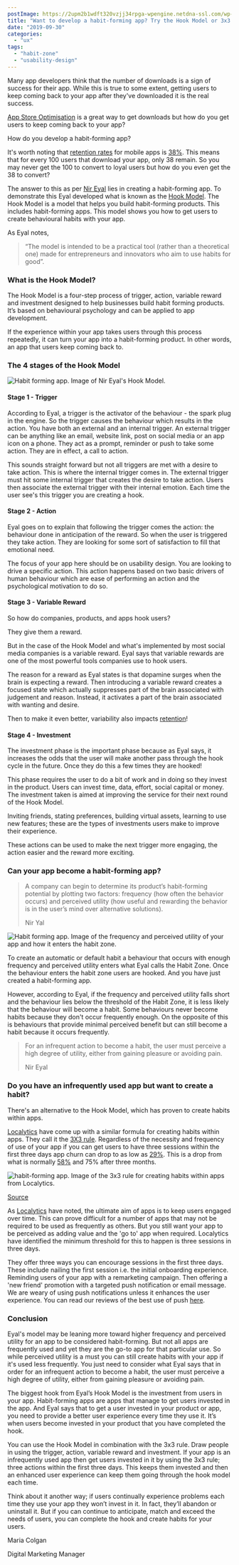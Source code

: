 ```yaml
---
postImage: https://2upm2b1wdft320vzjj34rpga-wpengine.netdna-ssl.com/wp-content/uploads/2019/08/infographicHookModelBlogpostImages-02.png.webp
title: "Want to develop a habit-forming​ app? Try the Hook Model or 3x3 Rule"
date: "2019-09-30"
categories: 
  - "ux"
tags: 
  - "habit-zone"
  - "usability-design"
---
```


Many app developers think that the number of downloads is a sign of success for their app. While this is true to some extent, getting users to keep coming back to your app after they've downloaded it is the real success.

[App Store Optimisation](https://tapadoo.wpengine.com/app-store-optimisation%e2%80%8b-guarantee-success/) is a great way to get downloads but how do you get users to keep coming back to your app?

How do you develop a habit-forming app?

It's worth noting that [retention rates](https://tapadoo.wpengine.com/user-retention-tactics-mobile-app-marketing/) for mobile apps is [38%](https://tapadoo.wpengine.com/user-retention-tactics-mobile-app-marketing/). This means that for every 100 users that download your app, only 38 remain. So you may never get the 100 to convert to loyal users but how do you even get the 38 to convert?

The answer to this as per [Nir Eyal](https://www.nirandfar.com/) lies in creating a habit-forming app. To demonstrate this Eyal developed what is known as the [Hook Model](http://www.hookmodel.com/). The Hook Model is a model that helps you build habit-forming products. This includes habit-forming apps. This model shows you how to get users to create behavioural habits with your app.

As Eyal notes,

> “The model is intended to be a practical tool (rather than a theoretical one) made for entrepreneurs and innovators who aim to use habits for good”.

### What is the Hook Model?

The Hook Model is a four-step process of trigger, action, variable reward and investment designed to help businesses build habit forming products. It’s based on behavioural psychology and can be applied to app development. 

If the experience within your app takes users through this process repeatedly, it can turn your app into a habit-forming product. In other words, an app that users keep coming back to.

### The 4 stages of the Hook Model

![Habit forming app. Image of Nir Eyal's Hook Model.](images/Screenshot-2019-08-21-11.03.21.png)

#### Stage 1 - Trigger

According to Eyal, a trigger is the activator of the behaviour - the spark plug in the engine. So the trigger causes the behaviour which results in the action. You have both an external and an internal trigger. An external trigger can be anything like an email, website link, post on social media or an app icon on a phone. They act as a prompt, reminder or push to take some action. They are in effect, a call to action.

This sounds straight forward but not all triggers are met with a desire to take action. This is where the internal trigger comes in. The external trigger must hit some internal trigger that creates the desire to take action. Users then associate the external trigger with their internal emotion. Each time the user see's this trigger you are creating a hook.

#### Stage 2 - Action

Eyal goes on to explain that following the trigger comes the action: the behaviour done in anticipation of the reward. So when the user is triggered they take action. They are looking for some sort of satisfaction to fill that emotional need.

The focus of your app here should be on usability design. You are looking to drive a specific action. This action happens based on two basic drivers of human behaviour which are ease of performing an action and the psychological motivation to do so.

#### Stage 3 - Variable Reward

So how do companies, products, and apps hook users?

They give them a reward.

But in the case of the Hook Model and what's implemented by most social media companies is a variable reward. Eyal says that variable rewards are one of the most powerful tools companies use to hook users.

The reason for a reward as Eyal states is that dopamine surges when the brain is expecting a reward. Then introducing a variable reward creates a focused state which actually suppresses part of the brain associated with judgement and reason. Instead, it activates a part of the brain associated with wanting and desire.

Then to make it even better, variability also impacts [retention](https://tapadoo.wpengine.com/user-retention-tactics-mobile-app-marketing/)!

#### Stage 4 - Investment

The investment phase is the important phase because as Eyal says, it increases the odds that the user will make another pass through the hook cycle in the future. Once they do this a few times they are hooked!

This phase requires the user to do a bit of work and in doing so they invest in the product. Users can invest time, data, effort, social capital or money. The investment taken is aimed at improving the service for their next round of the Hook Model.

Inviting friends, stating preferences, building virtual assets, learning to use new features; these are the types of investments users make to improve their experience.

These actions can be used to make the next trigger more engaging, the action easier and the reward more exciting.

### Can your app become a habit-forming app?

> A company can begin to determine its product’s habit-forming potential by plotting two factors: frequency (how often the behavior occurs) and perceived utility (how useful and rewarding the behavior is in the user’s mind over alternative solutions).
> 
> Nir Yal

![Habit forming app. Image of the frequency and perceived utility of your app and how it enters the habit zone.](images/Screenshot-2019-08-20-15.56.00.png)

To create an automatic or default habit a behaviour that occurs with enough frequency and perceived utility enters what Eyal calls the Habit Zone. Once the behaviour enters the habit zone users are hooked. And you have just created a habit-forming app.

However, according to Eyal, if the frequency and perceived utility falls short and the behaviour lies below the threshold of the Habit Zone, it is less likely that the behaviour will become a habit. Some behaviours never become habits because they don't occur frequently enough. On the opposite of this is behaviours that provide minimal perceived benefit but can still become a habit because it occurs frequently.

> For an infrequent action to become a habit, the user must perceive a high degree of utility, either from gaining pleasure or avoiding pain.
> 
> Nir Eyal

### Do you have an infrequently used app but want to create a habit?

There's an alternative to the Hook Model, which has proven to create habits within apps.

[Localytics](https://www.localytics.com) have come up with a similar formula for creating habits within apps. They call it the [3X3 rule](https://tapadoo.wpengine.com/user-retention-tactics-mobile-app-marketing/). Regardless of the necessity and frequency of use of your app if you can get users to have three sessions within the first three days app churn can drop to as low as [29%](https://tapadoo.wpengine.com/user-retention-tactics-mobile-app-marketing/). This is a drop from what is normally [58%](https://tapadoo.wpengine.com/user-retention-tactics-mobile-app-marketing/) and 75% after three months.

![habit-forming app. Image of the 3x3 rule for creating habits within apps from Localytics.](images/Screenshot-2019-08-27-12.02.37-1024x545.png)

[Source](http://info.localytics.com/blog/how-to-keep-your-app-users-with-the-3x3-rule)

As [Localytics](http://info.localytics.com/blog/how-to-keep-your-app-users-with-the-3x3-rule) have noted, the ultimate aim of apps is to keep users engaged over time. This can prove difficult for a number of apps that may not be required to be used as frequently as others. But you still want your app to be perceived as adding value and the 'go to' app when required. Localytics have identified the minimum threshold for this to happen is three sessions in three days.

They offer three ways you can encourage sessions in the first three days. These include nailing the first session i.e. the initial onboarding experience. Reminding users of your app with a remarketing campaign. Then offering a 'new friend' promotion with a targeted push notification or email message. We are weary of using push notifications unless it enhances the user experience. You can read our reviews of the best use of push [here](https://tapadoo.wpengine.com/unsure-about-app-push-notifications/).

### Conclusion

Eyal's model may be leaning more toward higher frequency and perceived utility for an app to be considered habit-forming. But not all apps are frequently used and yet they are the go-to app for that particular use. So while perceived utility is a must you can still create habits with your app if it's used less frequently. You just need to consider what Eyal says that in order for an infrequent action to become a habit, the user must perceive a high degree of utility, either from gaining pleasure or avoiding pain.

The biggest hook from Eyal’s Hook Model is the investment from users in your app. Habit-forming apps are apps that manage to get users invested in the app. And Eyal says that to get a user invested in your product or app, you need to provide a better user experience every time they use it. It’s when users become invested in your product that you have completed the hook.

You can use the Hook Model in combination with the 3x3 rule. Draw people in using the trigger, action, variable reward and investment. If your app is an infrequently used app then get users invested in it by using the 3x3 rule; three actions within the first three days. This keeps them invested and then an enhanced user experience can keep them going through the hook model each time.

Think about it another way; if users continually experience problems each time they use your app they won’t invest in it. In fact, they’ll abandon or uninstall it. But if you can continue to anticipate, match and exceed the needs of users, you can complete the hook and create habits for your users.

Maria Colgan

Digital Marketing Manager
